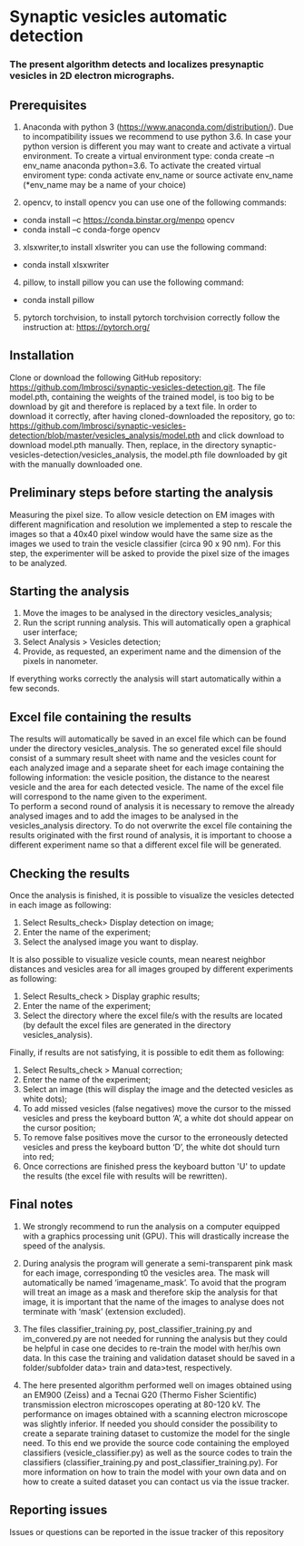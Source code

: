# Synaptic vesicles automatic detection

### The present algorithm detects and localizes presynaptic vesicles in 2D electron micrographs.


## Prerequisites 

1)	Anaconda with python 3 (https://www.anaconda.com/distribution/). Due to incompatibility issues we recommend to use python 3.6. In case your python version is different you may want to create and activate a virtual environment. To create a virtual environment type: conda create –n env_name anaconda python=3.6. To activate the created virtual enviroment type: conda activate env_name or source activate env_name 
(*env_name may be a name of your choice)

2)	opencv, to install opencv you can use one of the following commands:
 * conda install –c https://conda.binstar.org/menpo opencv
 * conda install –c conda-forge opencv 

3)	xlsxwriter,to install xlswriter you can use the following command: 
* conda install xlsxwriter

4)	pillow, to install pillow you can use the following command: 
* conda install pillow

5)	pytorch torchvision, to install pytorch torchvision correctly follow the instruction at: https://pytorch.org/ 

## Installation 

Clone or download the following GitHub repository:
https://github.com/Imbrosci/synaptic-vesicles-detection.git.
The file model.pth, containing the weights of the trained model, is too big to be download by git and therefore is replaced by a text file. In order to download it correctly, after having cloned-downloaded the repository, go to: 
https://github.com/Imbrosci/synaptic-vesicles-detection/blob/master/vesicles_analysis/model.pth 
and click download to download model.pth manually. 
Then, replace, in the directory synaptic-vesicles-detection/vesicles_analysis, the model.pth file downloaded by git with the manually downloaded one. 

## Preliminary steps before starting the analysis 

Measuring the pixel size. To allow vesicle detection on EM images with different magnification and resolution we implemented a step to rescale the images so that a 40x40 pixel window would have the same size as the images we used to train the vesicle classifier (circa 90 x 90 nm). For this step, the experimenter will be asked to provide the pixel size of the images to be analyzed.

## Starting the analysis

1.	Move the images to be analysed in the directory vesicles_analysis;
2.	Run the script running analysis. This will automatically open a graphical user interface;
3.	Select Analysis > Vesicles detection;
4.	Provide, as requested, an experiment name and the dimension of the pixels in nanometer.

If everything works correctly the analysis will start automatically within a few seconds.

## Excel file containing the results

The results will automatically be saved in an excel file which can be found under the directory vesicles_analysis. 
The so generated excel file should consist of a summary result sheet with name and the vesicles count for each analyzed image and a separate sheet for each image containing the following information: the vesicle position, the distance to the nearest vesicle and the area for each detected vesicle. 
The name of the excel file will correspond to the name given to the experiment.  
To perform a second round of analysis it is necessary to remove the already analysed images and to add the images to be analysed in the vesicles_analysis directory. To do not overwrite the excel file containing the results originated with the first round of analysis, it is important to choose a different experiment name so that a different excel file will be generated. 

## Checking the results 

Once the analysis is finished, it is possible to visualize the vesicles detected in each image as following:

1.	Select Results_check> Display detection on image;
2.	Enter the name of the experiment;
3.	Select the analysed image you want to display.  

It is also possible to visualize vesicle counts, mean nearest neighbor distances and vesicles area for all images grouped by different experiments as following:

1.	Select Results_check > Display graphic results;
2.	Enter the name of the experiment;
3.	Select the directory where the excel file/s with the results are located (by default the excel files are generated in the directory vesicles_analysis). 

Finally, if results are not satisfying, it is possible to edit them as following:

1. Select Results_check > Manual correction;
2. Enter the name of the experiment;
3. Select an image (this will display the image and the detected vesicles as white dots);
4. To add missed vesicles (false negatives) move the cursor to the missed vesicles and press the keyboard button ‘A’, a white dot should appear on the cursor position;
5. To remove false positives move the cursor to the erroneously detected vesicles and press the keyboard button ‘D’, the white dot should turn into red;
6. Once corrections are finished press the keyboard button 'U' to update the results (the excel file with results will be rewritten).

## Final notes

1.	We strongly recommend to run the analysis on a computer equipped with a graphics processing unit (GPU). This will drastically increase the speed of the analysis.

2.	During analysis the program will generate a semi-transparent pink mask for each image, corresponding t0 the vesicles area. The mask will automatically be named ‘imagename_mask’. To avoid that the program will treat an image as a mask and therefore skip the analysis for that image, it is important that the name of the images to analyse does not terminate with ‘mask’ (extension excluded). 

3.	The files classifier_training.py, post_classifier_training.py and im_convered.py are not needed for running the analysis but they could be helpful in case one decides to re-train the model with her/his own data. In this case the training and validation dataset should be saved in a folder/subfolder data> train and data>test, respectively. 

4.	The here presented algorithm performed well on images obtained using an EM900 (Zeiss) and a Tecnai G20 (Thermo Fisher Scientific) transmission electron microscopes operating at 80-120 kV. The performance on images obtained with a scanning electron microscope was slightly inferior. If needed you should consider the possibility to create a separate training dataset to customize the model for the single need. To this end we provide the source code containing the employed classifiers (vesicle_classifier.py)  as well as the source codes to train the classifiers (classifier_training.py and post_classifier_training.py). For more information on how to train the model with your own data and on how to create a suited dataset you can contact us via the issue tracker. 

## Reporting issues

Issues or questions can be reported in the issue tracker of this repository
